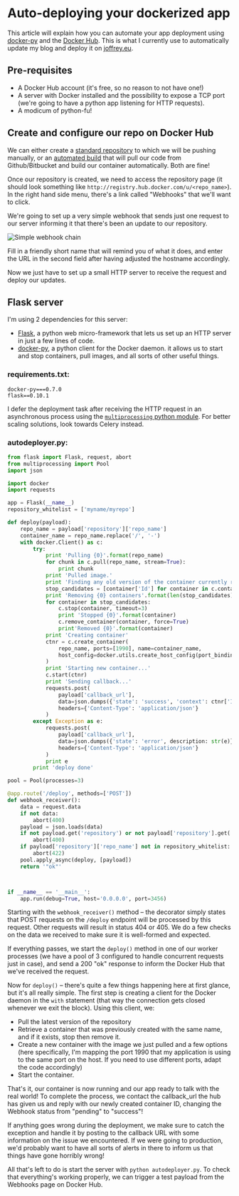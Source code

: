<!-- tags: docker, webhooks, deployment, python, docker-py, sakuya, dev, code -->
<!-- title: Auto-deploying your dockerized app -->

# Auto-deploying your dockerized app

This article will explain how you can automate your app deployment using
[docker-py](http://github.com/docker/docker-py) and the
[Docker Hub](http://hub.docker.com). This is what I currently use to automatically
update my blog and deploy it on [joffrey.eu](http://joffrey.eu).

## Pre-requisites

* A Docker Hub account (it's free, so no reason to not have one!)
* A server with Docker installed and the possibility to expose a TCP port
  (we're going to have a python app listening for HTTP requests).
* A modicum of python-fu!

## Create and configure our repo on Docker Hub

We can either create a [standard repository](https://registry.hub.docker.com/account/repositories/add/)
to which we will be pushing manually, or an [automated build](https://registry.hub.docker.com/builds/add/)
that will pull our code from Github/Bitbucket and build our container automatically.
Both are fine!

Once our repository is created, we need to access the repository page
(it should look something like `http://registry.hub.docker.com/u/<repo_name>`).
In the right hand side menu, there's a link called "Webhooks" that we'll want to click.

We're going to set up a very simple webhook that sends just one request to our server
informing it that there's been an update to our repository.

![Simple webhook chain](http://i.imgur.com/S7bc417.png)

Fill in a friendly short name that will remind you of what it does, and enter the URL
in the second field after having adjusted the hostname accordingly.

Now we just have to set up a small HTTP server to receive the request and deploy our
updates.

## Flask server

I'm using 2 dependencies for this server:
* [Flask](http://flask.pocoo.org/), a python web micro-framework that lets us set up
an HTTP server in just a few lines of code.
* [docker-py](http://github.com/docker/docker-py), a python client for the Docker daemon.
  it allows us to start and stop containers, pull images, and all sorts of
  other useful things.

### requirements.txt:

```
docker-py===0.7.0
flask==0.10.1
```

I defer the deployment task after receiving the HTTP request in an asynchronous
process using the [`multiprocessing` python module](https://docs.python.org/2/library/multiprocessing.html).
For better scaling solutions, look towards Celery instead.

### autodeployer.py:

```python
from flask import Flask, request, abort
from multiprocessing import Pool
import json

import docker
import requests

app = Flask(__name__)
repository_whitelist = ['myname/myrepo']

def deploy(payload):
    repo_name = payload['repository']['repo_name']
    container_name = repo_name.replace('/', '-')
    with docker.Client() as c:
        try:
            print 'Pulling {0}'.format(repo_name)
            for chunk in c.pull(repo_name, stream=True):
                print chunk
            print 'Pulled image.'
            print 'Finding any old version of the container currently running'
            stop_candidates = [container['Id'] for container in c.containers(all=True) if ('/' + container_name) in container['Names']]
            print 'Removing {0} containers'.format(len(stop_candidates))
            for container in stop_candidates:
                c.stop(container, timeout=3)
                print 'Stopped {0}'.format(container)
                c.remove_container(container, force=True)
                print'Removed {0}'.format(container)
            print 'Creating container'
            ctnr = c.create_container(
                repo_name, ports=[1990], name=container_name,
                host_config=docker.utils.create_host_config(port_bindings={1990: 1990})
            )
            print 'Starting new container...'
            c.start(ctnr)
            print 'Sending callback...'
            requests.post(
                payload['callback_url'],
                data=json.dumps({'state': 'success', 'context': ctnr['Id'] }),
                headers={'Content-Type': 'application/json'}
            )
        except Exception as e:
            requests.post(
                payload['callback_url'],
                data=json.dumps({'state': 'error', description: str(e)}),
                headers={'Content-Type': 'application/json'}
            )
            print e
        print 'deploy done'

pool = Pool(processes=3)

@app.route('/deploy', methods=['POST'])
def webhook_receiver():
    data = request.data
    if not data:
        abort(400)
    payload = json.loads(data)
    if not payload.get('repository') or not payload['repository'].get('repo_name'):
        abort(400)
    if payload['repository']['repo_name'] not in repository_whitelist:
        abort(422)
    pool.apply_async(deploy, [payload])
    return '"ok"'



if __name__ == '__main__':
    app.run(debug=True, host='0.0.0.0', port=3456)
```

Starting with the `webhook_receiver()` method &ndash; the decorator simply
states that POST requests on the `/deploy` endpoint will be processed by this
request. Other requests will result in status 404 or 405. We do a few checks
on the data we received to make sure it is well-formed and expected.

If everything passes, we start the `deploy()` method in one of our worker processes
(we have a pool of 3 configured to handle concurrent requests just in case),
and send a 200 "ok" response to inform the Docker Hub that we've received the request.

Now for `deploy()` &ndash; there's quite a few things happening here at first glance,
but it's all really simple. The first step is creating a client for the Docker daemon
in the `with` statement (that way the connection gets closed whenever we exit the block).
Using this client, we:
* Pull the latest version of the repository
* Retrieve a container that was previously created with the same name, and if it exists,
  stop then remove it.
* Create a new container with the image we just pulled and a few options
  (here specifically, I'm mapping the port 1990 that my application is using to the
  same port on the host. If you need to use different ports, adapt the code accordingly)
* Start the container.

That's it, our container is now running and our app ready to talk with the real world!
To complete the process, we contact the callback_url the hub has given us and reply
with our newly created container ID, changing the Webhook status from
"pending" to "success"!

If anything goes wrong during the deployment, we make sure to catch the exception
and handle it by posting to the callback URL with some information on the issue we
encountered. If we were going to production, we'd probably want to have all sorts
of alerts in there to inform us that things have gone horribly wrong!

All that's left to do is start the server with `python autodeployer.py`. To check
that everything's working properly, we can trigger a test payload from the Webhooks
page on Docker Hub.